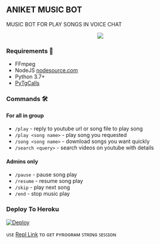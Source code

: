 <h2 align="centre">ANIKET MUSIC BOT</h2>
MUSIC BOT FOR PLAY SONGS IN VOICE CHAT

<p align="center">
  <img src="https://www.mediafire.com/view/qrisje3b1iy37fo/PicsArt_05-04-08.17.38.jpg/file">
</p>

<h3>Requirements 📝</h3>

- FFmpeg
- NodeJS [nodesource.com](https://nodesource.com/)
- Python 3.7+
- [PyTgCalls](https://github.com/pytgcalls/pytgcalls)

### Commands 🛠
#### For all in group
- `/play` - reply to youtube url or song file to play song
- `/play <song name>` - play song you requested
- `/song <song name>` - download songs you want quickly
- `/search <query>` - search videos on youtube with details

#### Admins only
- `/pause` - pause song play
- `/resume` - resume song play
- `/skip` - play next song
- `/end` - stop music play

### Deploy To Heroku</h4>

[![Deploy](https://www.herokucdn.com/deploy/button.svg)](https://heroku.com/deploy?template=https://github.com/aniket-yt/aniketmusicbot)

ᴜꜱᴇ [Repl Link](https://replit.com/@pawanjatt/evilmusicbot) ᴛᴏ ɢᴇᴛ ᴘʏʀᴏɢʀᴀᴍ ꜱᴛʀɪɴɢ ꜱᴇꜱꜱɪᴏɴ

